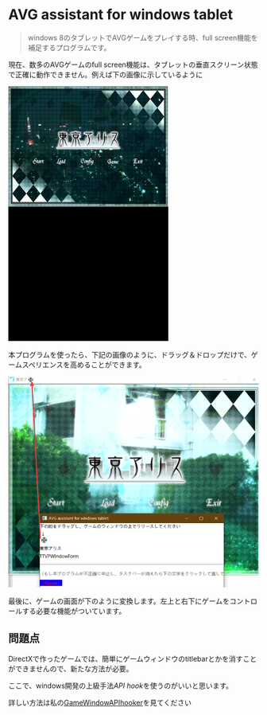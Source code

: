 AVG assistant for windows tablet
==========
> windows 8のタブレットでAVGゲームをプレイする時、full screen機能を補足するプログラムです。



現在、数多のAVGゲームのfull screen機能は、タブレットの垂直スクリーン状態で正確に動作できません。例えば下の画像に示しているように

![img](img/img1.jpg)

本プログラムを使ったら、下記の画像のように、ドラッグ＆ドロップだけで、ゲームスペリエンスを高めることができます。

![img](img/img2.png)

最後に、ゲームの画面が下のように変換します。左上と右下にゲームをコントロールする必要な機能がついています。

## 問題点
DirectXで作ったゲームでは、簡単にゲームウィンドウのtitlebarとかを消すことができませんので、新たな方法が必要。

ここで、windows開発の上級手法*API hook*を使うのがいいと思います。

詳しい方法は私の[GameWindowAPIhooker](https://github.com/tanghaowen/GameWindowAPIhooker)を見てください
